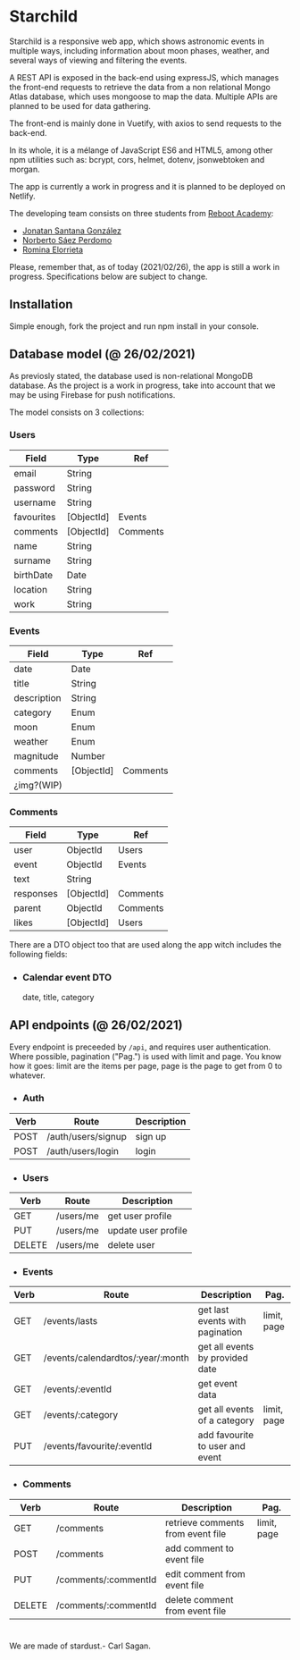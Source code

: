 # Starchild
Starchild is a responsive web app, which shows astronomic events in multiple ways, including information about moon phases, weather, and several ways of viewing and filtering the events.

A REST API is exposed in the back-end using expressJS, which manages the front-end requests
to retrieve the data from a non relational Mongo Atlas database, which uses mongoose to map the data.
Multiple APIs are planned to be used for data gathering.

The front-end is mainly done in Vuetify, with axios to send requests to the back-end.

In its whole, it is a mélange of JavaScript ES6 and HTML5, among other npm utilities such as: bcrypt, cors, helmet, dotenv, jsonwebtoken and morgan.

The app is currently a work in progress and it is planned to be deployed on Netlify.

The developing team consists on three students from [Reboot Academy](https://www.reboot.academy/): 
- [Jonatan Santana González](https://github.com/jonatansg)
- [Norberto Sáez Perdomo](https://github.com/NoxLP)
- [Romina Elorrieta](https://github.com/RoElorrieta)

Please, remember that, as of today (2021/02/26), the app is still a work in progress. Specifications below are subject to change.

## Installation
Simple enough, fork the project and run npm install in your console.

## Database model (@ 26/02/2021)
As previosly stated, the database used is non-relational MongoDB database.
As the project is a work in progress, take into account that we may be using Firebase for push notifications.

The model consists on 3 collections:

### Users
|Field|Type|Ref
|-|-|-|
|email|String||
|password|String||
|username|String||
|favourites|[ObjectId]|Events
|comments|[ObjectId]|Comments
|name|String||
|surname|String||
|birthDate|Date||
|location|String||
|work|String||

### Events
|Field|Type|Ref
|-|-|-|
|date|Date||
|title|String||
|description|String||
|category|Enum||
|moon|Enum||
|weather|Enum||
|magnitude|Number||
|comments|[ObjectId]|Comments
|¿img?(WIP)

### Comments
|Field|Type|Ref|
|-|-|-|
|user|ObjectId|Users
|event|ObjectId|Events
|text|String||
|responses|[ObjectId]|Comments
|parent|ObjectId|Comments
|likes|[ObjectId]|Users

There are a DTO object too that are used along the app witch includes the following fields:
- ### Calendar event DTO 
    date, title, category

## API endpoints (@ 26/02/2021)
Every endpoint is preceeded by `/api`, and requires user authentication. Where possible, pagination ("Pag.") is used with limit and page. You know how it goes: limit are the items per page, page is the page to get from 0 to whatever.

- ### Auth

|Verb|Route|Description|
|-|-|-|
|POST|/auth/users/signup|sign up
|POST|/auth/users/login|login

- ### Users

|Verb|Route|Description|
|-|-|-|
|GET|/users/me|get user profile
|PUT|/users/me|update user profile
|DELETE|/users/me|delete user

- ### Events

|Verb|Route|Description|Pag.
|-|-|-|-|
|GET|/events/lasts|get last events with pagination|limit, page
|GET|/events/calendardtos/:year/:month|get all events by provided date||
|GET|/events/:eventId|get event data||
|GET|/events/:category|get all events of a category|limit, page|
|PUT|/events/favourite/:eventId|add favourite to user and event| |

- ### Comments

|Verb|Route|Description|Pag.
|-|-|-|-|
|GET|/comments|retrieve comments from event file|limit, page|
|POST|/comments|add comment to event file||
|PUT|/comments/:commentId|edit comment from event file||
|DELETE|/comments/:commentId|delete comment from event file||

# 

We are made of stardust.- Carl Sagan.
